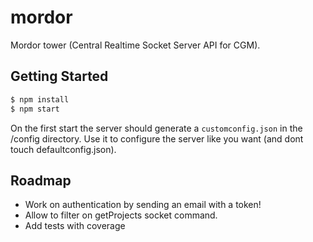 # mordor
Mordor tower (Central Realtime Socket Server API for CGM).

## Getting Started

```bash
$ npm install
$ npm start
```

On the first start the server should generate a `customconfig.json` in the /config directory. Use it to configure the server like you want (and dont touch defaultconfig.json).

## Roadmap

- Work on authentication by sending an email with a token!
- Allow to filter on getProjects socket command.
- Add tests with coverage
